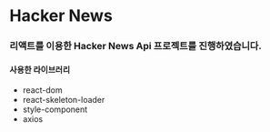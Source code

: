 # Hacker News

### 리액트를 이용한 Hacker News Api 프로젝트를 진행하였습니다.

#### 사용한 라이브러리 

- react-dom
- react-skeleton-loader
- style-component
- axios
